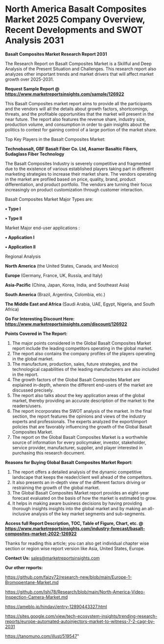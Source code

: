 # North America Basalt Composites Market 2025 Company Overview, Recent Developments and SWOT Analysis 2031

<strong>Basalt Composites Market Research Report 2031</strong>

The Research Report on Basalt Composites Market is a Skillful and Deep Analysis of the Present Situation and Challenges. This research report also analyzes other important trends and market drivers that will affect market growth over 2025-2031.

<strong>Request Sample Report @ <a href=https://www.marketreportsinsights.com/sample/126922>https://www.marketreportsinsights.com/sample/126922</a></strong>

This Basalt Composites market report aims to provide all the participants and the vendors will all the details about growth factors, shortcomings, threats, and the profitable opportunities that the market will present in the near future. The report also features the revenue share, industry size, production volume, and consumption in order to gain insights about the politics to contest for gaining control of a large portion of the market share.

Top Key Players in the Basalt Composites Market:

<strong>Technobasalt, GBF Basalt Fiber Co. Ltd, Asamer Basaltic Fibers, Sudaglass Fiber Technology</strong>

The Basalt Composites Industry is severely competitive and fragmented due to the existence of various established players taking part in different marketing strategies to increase their market share. The vendors operating in the market are profiled based on price, quality, brand, product differentiation, and product portfolio. The vendors are turning their focus increasingly on product customization through customer interaction.

Basalt Composites Market Major Types are:

<strong>• Type I

• Type II</strong>

Market Major end-user applications :

<strong>• Application I

• Application II</strong>

Regional Analysis

</u><strong><b>North America</b></strong> (the United States, Canada, and Mexico)

<strong><b>Europe </b></strong>(Germany, France, UK, Russia, and Italy)

<strong><b>Asia-Pacific</b></strong> (China, Japan, Korea, India, and Southeast Asia)

<strong><b>South America</b></strong> (Brazil, Argentina, Colombia, etc.)

<strong><b>The Middle East and Africa</b></strong> (Saudi Arabia, UAE, Egypt, Nigeria, and South Africa)

<strong>Go For Interesting Discount Here: <a href=https://www.marketreportsinsights.com/discount/126922>https://www.marketreportsinsights.com/discount/126922</a></strong>

<strong>Points Covered in The Report:</strong>
<ol>
  <li>The major points considered in the Global Basalt Composites Market report include the leading competitors operating in the global market.</li>
  <li>The report also contains the company profiles of the players operating in the global market.</li>
  <li>The manufacture, production, sales, future strategies, and the technological capabilities of the leading manufacturers are also included in the report.</li>
  <li>The growth factors of the Global Basalt Composites Market are explained in-depth, wherein the different end-users of the market are discussed precisely.</li>
  <li>The report also talks about the key application areas of the global market, thereby providing an accurate description of the market to the readers/users.</li>
  <li>The report incorporates the SWOT analysis of the market. In the final section, the report features the opinions and views of the industry experts and professionals. The experts analyzed the export/import policies that are favorably influencing the growth of the Global Basalt Composites Market.</li>
  <li>The report on the Global Basalt Composites Market is a worthwhile source of information for every policymaker, investor, stakeholder, service provider, manufacturer, supplier, and player interested in purchasing this research document.</li>
</ol>
<strong>Reasons for Buying Global Basalt Composites Market Report:</strong>

<ol>
  <li>The report offers a detailed analysis of the dynamic competitive landscape that keeps the reader/client well ahead of the competitors.</li>
  <li>It also presents an in-depth view of the different factors driving or restraining the growth of the global market.</li>
  <li>The Global Basalt Composites Market report provides an eight-year forecast evaluated on the basis of how the market is estimated to grow.</li>
  <li>It helps in making aware business decisions by having providing thorough insights insights into the global market and by making an all-inclusive analysis of the key market segments and sub-segments.</li>
</ol>
<strong>Access full Report Description, TOC, Table of Figure, Chart, etc. @ <a href=https://www.marketreportsinsights.com/industry-forecast/basalt-composites-market-2022-126922>https://www.marketreportsinsights.com/industry-forecast/basalt-composites-market-2022-126922</a></strong>


Thanks for reading this article; you can also get individual chapter wise section or region wise report version like Asia, United States, Europe.

<strong>Contact Us:</strong>
sales@marketreportsinsights.com

<strong>Our other reports:</strong>

<a href=https://github.com/faizy72/research-new/blob/main/Europe-1-Bromopentane-Market.md>https://github.com/faizy72/research-new/blob/main/Europe-1-Bromopentane-Market.md</a>

<a href=https://github.com/Ishi78/Research/blob/main/North-America-Video-Inspection-Camera-Market.md>https://github.com/Ishi78/Research/blob/main/North-America-Video-Inspection-Camera-Market.md</a>

<a href=https://ameblo.jp/hindavi/entry-12890443327.html>https://ameblo.jp/hindavi/entry-12890443327.html</a>

<a href=https://sites.google.com/view/tech-ecosystem-insights/trending-research-reports/europe-automated-autoinjectors-market-to-witness-7-2-cagr-by-2031>https://sites.google.com/view/tech-ecosystem-insights/trending-research-reports/europe-automated-autoinjectors-market-to-witness-7-2-cagr-by-2031</a>

<a href=https://tanomuno.com/illust/519547>https://tanomuno.com/illust/519547</a>"
